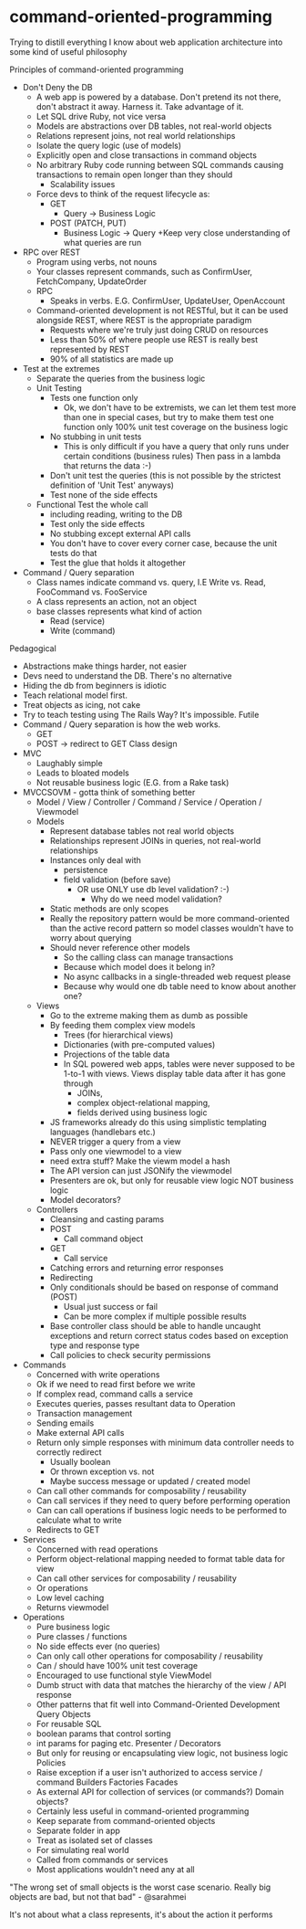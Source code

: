 # command-oriented-programming
Trying to distill everything I know about web application architecture into some kind of useful philosophy

Principles of command-oriented programming

+ Don't Deny the DB
  + A web app is powered by a database. Don't pretend its not there, don't abstract it away. Harness it. Take advantage of it.
  + Let SQL drive Ruby, not vice versa
  + Models are abstractions over DB tables, not real-world objects
  + Relations represent joins, not real world relationships
  + Isolate the query logic (use of models)
  + Explicitly open and close transactions in command objects
  + No arbitrary Ruby code running between SQL commands causing transactions to remain open longer than they should
    + Scalability issues
  + Force devs to think of the request lifecycle as:
    + GET
      + Query -> Business Logic
    + POST (PATCH, PUT)
      + Business Logic -> Query
  +Keep very close understanding of what queries are run
+ RPC over REST
  + Program using verbs, not nouns
  + Your classes represent commands, such as ConfirmUser, FetchCompany, UpdateOrder
  + RPC
     + Speaks in verbs. E.G. ConfirmUser, UpdateUser, OpenAccount 
  +  Command-oriented development is not RESTful, but it can be used alongside REST, where REST is the appropriate paradigm
     + Requests where we're truly just  doing CRUD on resources
     +  Less than 50% of where people use REST is really best represented by REST
     +  90% of all statistics are made up
+ Test at the extremes
   + Separate the queries from the business logic
   + Unit Testing
     + Tests one function only
       + Ok, we don't have to be extremists, we can let them test more than one in special cases, but try to make them test one function only
100% unit test coverage on the business logic
     + No stubbing in unit tests
       + This is only difficult if you have a query that only runs under certain conditions (business rules)
Then pass in a lambda that returns the data :-)
     + Don't unit test the queries (this is not possible by the strictest definition of 'Unit Test' anyways)
     + Test none of the side effects
  + Functional Test the whole call 
    + including reading, writing to the DB
    + Test only the side effects
    + No stubbing except external API calls
    + You don't have to cover every corner case, because the unit tests do that
    + Test the glue that holds it altogether
+ Command / Query separation
  + Class names indicate command vs. query, I.E Write vs. Read, FooCommand vs. FooService
  + A class represents an action, not an object
  + base classes represents what kind of action
    + Read (service)
    + Write (command)

Pedagogical
+ Abstractions make things harder, not easier
+ Devs need to understand the DB. There's no alternative
+ Hiding the db from beginners is idiotic
+ Teach relational model first.
+ Treat objects as icing, not cake
+ Try to teach testing using The Rails Way? It's impossible. Futile
+ Command / Query separation is how the web works.
  + GET
  + POST -> redirect to GET
Class design
+ MVC
  + Laughably simple
  + Leads to bloated models
  + Not reusable business logic (E.G. from a Rake task)
+ MVCCSOVM - gotta think of something better
  + Model / View / Controller / Command / Service / Operation / Viewmodel
  + Models
    + Represent database tables not real world objects
    + Relationships represent JOINs in queries, not real-world relationships
    + Instances only deal with 
      + persistence
      + field validation (before save)
        + OR use ONLY use db level validation? :-)
          + Why do we need model validation?
    + Static methods are only scopes
    + Really the repository pattern would be more command-oriented than the active record pattern so model classes wouldn't have to worry about querying
    + Should never reference other models
      + So the calling class can manage transactions
      + Because which model does it belong in?
      + No async callbacks in a single-threaded web request please
      + Because why would one db table need to know about another one?
  + Views
    + Go to the extreme making them as dumb as possible
    + By feeding them complex view models
      + Trees (for hierarchical views)
      + Dictionaries (with pre-computed values)
      + Projections of the table data
      + In SQL powered web apps, tables were never supposed to be 1-to-1 with views. Views display table data after it has gone through 
        + JOINs,
        + complex object-relational mapping, 
        + fields derived using business logic
     + JS frameworks already do this using simplistic templating languages (handlebars etc.)
     + NEVER trigger a query from a view
     + Pass only one viewmodel to a view
     + need extra stuff? Make the viewm model a hash
     + The API version can just JSONify the viewmodel
     + Presenters are ok, but only for reusable view logic NOT business logic
     + Model decorators?
  + Controllers
    + Cleansing and casting params
    + POST
      + Call command object
    + GET
      + Call service
    + Catching errors and returning error responses
    + Redirecting
    + Only conditionals should be based on response of command (POST)
      + Usual just success or fail
      + Can be more complex if multiple possible results
    + Base controller class should be able to handle uncaught exceptions and return correct status codes based on exception type and response type
    + Call policies to check security permissions
+ Commands
  + Concerned with write operations
  + Ok if we need to read first before we write
  + If complex read, command calls a service
  + Executes queries, passes resultant data to Operation
  + Transaction management
  + Sending emails
  + Make external API calls
  + Return only simple responses with minimum data controller needs to correctly redirect
    + Usually boolean
    + Or thrown exception vs. not
    + Maybe success message or updated / created model
  + Can call other commands for composability / reusability
  + Can call services if they need to query before performing operation
  + Can can call operations if business logic needs to be performed to calculate what to write
  + Redirects to GET
+ Services
  + Concerned with read operations
  + Perform object-relational mapping needed to format table data for view
  + Can call other services for composability / reusability
  + Or operations
  + Low level caching
  + Returns viewmodel
+ Operations
  + Pure business logic
  + Pure classes / functions
  + No side effects ever (no queries)
  + Can only call other operations for composability / reusability
  + Can / should have 100% unit test coverage
  + Encouraged to use functional style
ViewModel
  + Dumb struct with data that matches the hierarchy of the view / API response
  + Other patterns that fit well into Command-Oriented Development
Query Objects
  + For reusable SQL
  + boolean params that control sorting
  + int params for paging etc.
Presenter / Decorators
  + But only for reusing or encapsulating view logic, not business logic
Policies
  + Raise exception if a user isn't authorized to access service / command
Builders
Factories
Facades
  + As external API for collection of services (or commands?)
Domain objects?
  + Certainly less useful in command-oriented programming
  + Keep separate from command-oriented objects
  + Separate folder in app
  + Treat as isolated set of classes
  + For simulating real world
  + Called from commands or services
  + Most applications wouldn't need any at all

"The wrong set of small objects is the worst case scenario. Really big objects are bad, but not that bad" - @sarahmei

It's not about what a class represents, it's about the action it performs
